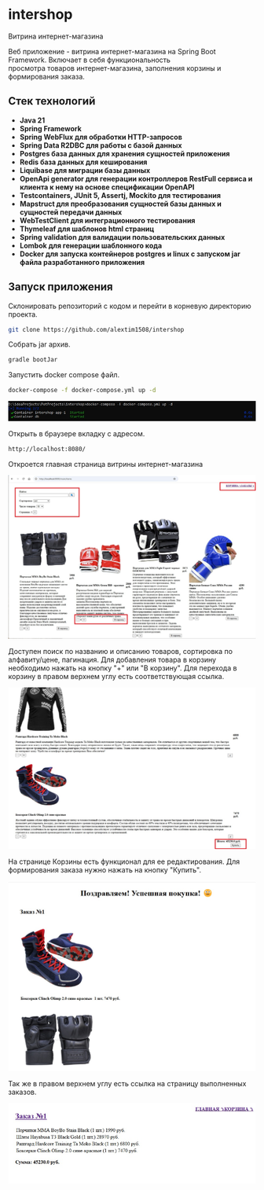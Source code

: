# intershop

Витрина интернет-магазина

Веб приложение - витрина интернет-магазина на Spring Boot Framework. Включает в себя функциональность  
просмотра товаров интернет-магазина, заполнения корзины и формирования заказа.

## Стек технологий
- **Java 21**
- **Spring Framework**
- **Spring WebFlux для обработки HTTP-запросов**
- **Spring Data R2DBC для работы с базой данных**
- **Postgres база данных для хранения сущностей приложения**
- **Redis база данных для кеширования**
- **Liquibase для миграции базы данных**
- **OpenApi generator для генерации контроллеров RestFull сервиса и клиента к нему на основе спецификации OpenAPI**
- **Testcontainers, JUnit 5, Assertj, Mockito для тестирования**
- **Mapstruct для преобразования сущностей базы данных и сущностей передачи данных**
- **WebTestClient для интеграционного тестирования**
- **Thymeleaf для шаблонов html страниц**
- **Spring validation для валидации пользовательских данных**
- **Lombok для генерации шаблонного кода**
- **Docker для запуска контейнеров postgres и linux с запуском jar файла разработанного приложения**

## Запуск приложения

Склонировать репозиторий с кодом и перейти в корневую директорию проекта.

```bash
git clone https://github.com/alextim1508/intershop
```
Собрать jar архив.

```bash
gradle bootJar
```

Запустить docker compose файл.

```bash
docker-compose -f docker-compose.yml up -d
```

![](screenshots/1.jpg)

Открыть в браузере вкладку с адресом.

```bash
http://localhost:8080/
```
Откроется главная страница витрины интернет-магазина

![](screenshots/2.jpg)

Доступен поиск по названию и описанию товаров, сортировка по алфавиту/цене, пагинация.
Для добавления товара в корзину необходимо нажать на кнопку "+" или "В корзину". 
Для перехода в корзину в правом верхнем углу есть соответствующая ссылка.

![](screenshots/3.jpg)

На странице Корзины есть функционал для ее редактирования. Для формирования заказа нужно нажать на кнопку "Купить".

![](screenshots/4.jpg)

Так же в правом верхнем углу есть ссылка на страницу выполненных заказов.

![](screenshots/5.jpg)